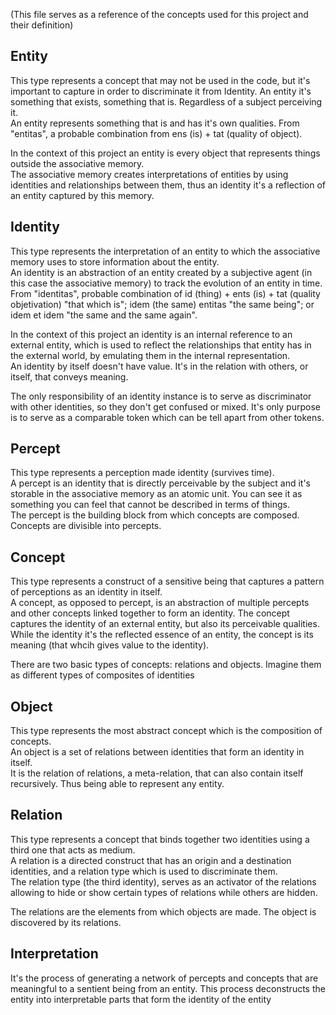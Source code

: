 (This file serves as a reference of the concepts used for this project and their definition)

## Entity

 This type represents a concept that may not be used in the code, but it's important to capture in order to discriminate 
 it from Identity. An entity it's something that exists, something that is. Regardless of a subject perceiving it.  
 An entity represents something that is and has it's own qualities. From "entitas", a probable combination
 from ens (is) + tat (quality of object).
 
 In the context of this project an entity is every object that represents things outside the associative memory.  
 The associative memory creates interpretations of entities by using identities and relationships between them,
 thus an identity it's a reflection of an entity captured by this memory.
 
## Identity
 
This type represents the interpretation of an entity to which the associative memory uses to store information about
the entity.  
An identity is an abstraction of an entity created by a subjective agent (in this case the associative memory) to
track the evolution of an entity in time.  
From "identitas", probable  combination of id (thing) + ents (is) + tat (quality objetivation) "that which is";
idem (the same) entitas "the same being"; or idem et idem "the same and the same again".  

In the context of this project an identity is an internal reference to an external entity, which is used to reflect
the relationships that entity has in the external world, by emulating them in the internal representation.  
An identity by itself doesn't have value. It's in the relation with others, or itself, that conveys meaning.  

The only responsibility of an identity instance is to serve as discriminator with other identities, so they don't
get confused or mixed. It's only purpose is to serve as a comparable token which can be tell apart from other tokens.

## Percept

This type represents a perception made identity (survives time).  
A percept is an identity that is directly perceivable by the subject and it's storable in
the associative memory as an atomic unit. You can see it as something you can feel that cannot be described in terms of
 things.  
The percept is the building block from which concepts are composed. Concepts are divisible into percepts.  

## Concept

This type represents a construct of a sensitive being that captures a pattern of perceptions as an identity in itself.  
A concept, as opposed to percept, is an abstraction of multiple percepts and other concepts linked together to form
an identity. The concept captures the identity of an external entity, but also its perceivable qualities.  
While the identity it's the reflected essence of an entity, the concept is its meaning (that whcih gives value
to the identity).  

There are two basic types of concepts: relations and objects. Imagine them as different types of composites of identities

## Object

This type represents the most abstract concept which is the composition of concepts.  
An object is a set of relations between identities that form an identity in itself.  
It is the relation of relations, a meta-relation, that can also contain itself recursively. Thus being able to
represent any entity.

## Relation

This type represents a concept that binds together two identities using a third one that acts as medium.  
A relation is a directed construct that has an origin and a destination identities, and a relation type which
is used to discriminate them.  
The relation type (the third identity), serves as an activator of the relations allowing to hide or show certain
types of relations while others are hidden.  

The relations are the elements from which objects are made. The object is discovered by its relations.

## Interpretation

It's the process of generating a network of percepts and concepts that are meaningful to a sentient being from an
entity. This process deconstructs the entity into interpretable parts that form the identity of the entity






